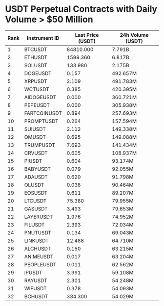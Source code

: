 # USDT Perpetual Contracts with Daily Volume > $50 Million

| Rank | Instrument ID | Last Price (USDT) | 24h Volume (USDT) |
|------|---------------|-------------------|-------------------|
| 1 | BTCUSDT | 84810.000 | 7.791B |
| 2 | ETHUSDT | 1599.360 | 6.817B |
| 3 | SOLUSDT | 133.980 | 2.175B |
| 4 | DOGEUSDT | 0.157 | 492.657M |
| 5 | XRPUSDT | 2.109 | 491.783M |
| 6 | WCTUSDT | 0.385 | 420.395M |
| 7 | AIDOGEUSDT | 0.000 | 360.721M |
| 8 | PEPEUSDT | 0.000 | 305.938M |
| 9 | FARTCOINUSDT | 0.894 | 257.693M |
| 10 | PROMPTUSDT | 0.264 | 157.594M |
| 11 | SUIUSDT | 2.112 | 149.338M |
| 12 | OMUSDT | 0.695 | 149.088M |
| 13 | TRUMPUSDT | 7.693 | 141.434M |
| 14 | CRVUSDT | 0.605 | 108.937M |
| 15 | PIUSDT | 0.604 | 93.174M |
| 16 | BABYUSDT | 0.079 | 92.055M |
| 17 | ADAUSDT | 0.620 | 91.798M |
| 18 | OLUSDT | 0.038 | 90.464M |
| 19 | EOSUSDT | 0.611 | 89.207M |
| 20 | LTCUSDT | 75.380 | 79.955M |
| 21 | GASUSDT | 3.493 | 79.653M |
| 22 | LAYERUSDT | 1.976 | 74.952M |
| 23 | FILUSDT | 2.393 | 72.034M |
| 24 | PNUTUSDT | 0.134 | 69.043M |
| 25 | LINKUSDT | 12.488 | 64.710M |
| 26 | ALCHUSDT | 0.150 | 63.215M |
| 27 | ANIMEUSDT | 0.017 | 63.204M |
| 28 | PEOPLEUSDT | 0.011 | 62.562M |
| 29 | IPUSDT | 3.991 | 59.108M |
| 30 | RAYUSDT | 2.301 | 54.248M |
| 31 | WIFUSDT | 0.378 | 54.093M |
| 32 | BCHUSDT | 334.300 | 54.029M |

